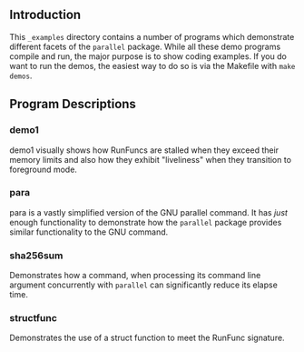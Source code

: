 <!-- Always newline after period so diffs are easier to read. -->
## Introduction

This `_examples` directory contains a number of programs which demonstrate different
facets of the `parallel` package. While all these demo programs compile and run, the major
purpose is to show coding examples. If you do want to run the demos, the easiest way to do
so is via the Makefile with `make demos`.

## Program Descriptions

### demo1

demo1 visually shows how RunFuncs are stalled when they exceed their memory limits and
also how they exhibit "liveliness" when they transition to foreground mode.

### para

para is a vastly simplified version of the GNU parallel command. It has *just* enough
functionality to demonstrate how the `parallel` package provides similar functionality
to the GNU command.

### sha256sum

Demonstrates how a command, when processing its command line argument concurrently with
`parallel` can significantly reduce its elapse time.

### structfunc

Demonstrates the use of a struct function to meet the RunFunc signature.
